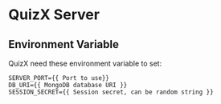 # QuizX Server

## Environment Variable

QuizX need these environment variable to set:

```
SERVER_PORT={{ Port to use}}
DB_URI={{ MongoDB database URI }}
SESSION_SECRET={{ Session secret, can be random string }}
```
